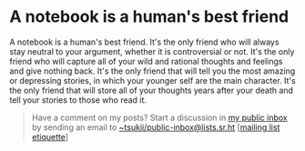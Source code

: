 # A notebook is a human's best friend

A notebook is a human's best friend. It's the only friend who will always stay neutral to your argument, whether it is controversial or not. It's the only friend who will capture all of your wild and rational thoughts and feelings and give nothing back. It's the only friend that will tell you the most amazing or depressing stories, in which your younger self are the main character. It's the only friend that will store all of your thoughts years after your death and tell your stories to those who read it.

> Have a comment on my posts? Start a discussion in [my public inbox](https://lists.sr.ht/~tsukii/public-inbox) by sending an email to [~tsukii/public-inbox@lists.sr.ht](mailto:~tsukii/public-inbox@lists.sr.ht) [[mailing list etiquette](https://man.sr.ht/lists.sr.ht/etiquette.md)]